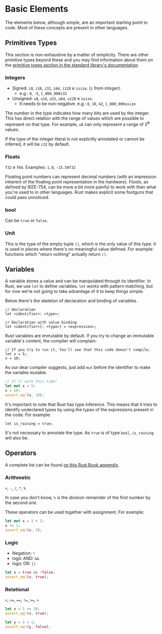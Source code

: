 # Basic Elements

The elements below, although simple, are an important starting point to code. Most of these concepts are present in other languages.

## Primitives Types

This section is non-exhaustive by a matter of simplicity. There are other primitive types beyond these and you may find information about them on the [primitive types section in the standard library's documentation](https://doc.rust-lang.org/std/index.html#primitives).

### **Integers**

- Signed: `i8`, `i16`, `i32`, `i64`, `i128` e `isize`. (`i` from _integer_).
  - e.g.: `0`, `-5`, `1_000_000i32`
- Unsigned: `u8`, `u16`, `u32`, `u64`, `u128` e `usize`.
  - It needs to be non-negative. e.g.: `0`, `10`, `42`, `1_000_000usize`

The number in the type indicates how many bits are used by the integer. This has direct relation with the range of values which are possible to represent on that type. For example, `u8` can only represent a range of 2<sup>8</sup> values.

If the type of the integer literal is not explicitly annotated or cannot be inferred, it will be `i32` by default.

### **Floats**

`f32` e `f64`. Examples: `1.0`, `-15.50f32`

Floating point numbers can represent decimal numbers (with an impression inherent of the floating point representation in the _hardware_). _Floats_, as defined by IEEE-754, can be more a bit more painful to work with than what you're used to in other languages. Rust makes explicit some footguns that could pass unnoticed.

### **bool**

Can be `true` or `false`.

### Unit

This is the type of the empty tuple `()`, which is the only value of this type. It is used in places where there's no meaningful value defined. For example: functions which "return nothing" actually return `()`.

## Variables

A variable stores a value and can be manipulated through its identifier. In Rust, we use `let` to define variables. `let` works with pattern matching, but for now we're not going to take advantage of it to keep things simple.

Below there's the skeleton of declaration and binding of variables.

```rust,ignore
// Declaration
let <identifier>: <type>;

// Declaration with value binding
let <identifier>[: <type>] = <expression>;
```

Rust variables are immutable by default. If you try to change an immutable variable's content, the compiler will complain:

```rust,compile_fail
// If you try to run it, You'll see that this code doesn't compile.
let x = 5;
x = 10;
```

As our dear compiler suggests, just add `mut` before the identifier to make the variable mutable.

```rust
// It'll work this time!
let mut x = 5;
x = 10;
assert_eq!(x, 10);
```

It's important to note that Rust has type inference. This means that it tries to identify undeclared types by using the types of the expressions present in the code. For example:

```rust,ignore
let is_raining = true;
```

It's not necessary to annotate the type. As `true` is of type `bool`, `is_raining` will also be.

## Operators

A complete list can be found [on this Rust Book appendix](https://doc.rust-lang.org/book/appendix-02-operators.html).

### Arithmetic

`+`, `-`, `/`, `*`, `%`

In case you don't know, `%` is the division remainder of the first number by the second one.

These operators can be used together with assignment. For example:

```rust
let mut x = 2 + 2;
x += 1;
assert_eq!(x, 5);
```

### Logic

- Negation: `!`
- logic AND: `&&`
- logic OR: `||`

```rust
let x = true && !false;
assert_eq!(x, true);
```

### Relational

`<`, `<=`, `==`, `!=`, `>=`, `>`

```rust
let x = 5 <= 10;
assert_eq!(x, true);

let y = 3 < 1;
assert_eq!(y, false);
```
